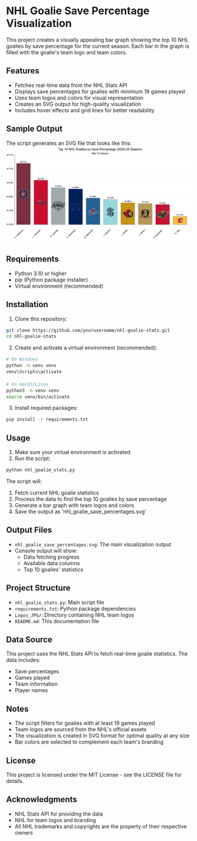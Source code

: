 # NHL Goalie Save Percentage Visualization

This project creates a visually appealing bar graph showing the top 10 NHL goalies by save percentage for the current season. Each bar in the graph is filled with the goalie's team logo and team colors.

## Features

- Fetches real-time data from the NHL Stats API
- Displays save percentages for goalies with minimum 19 games played
- Uses team logos and colors for visual representation
- Creates an SVG output for high-quality visualization
- Includes hover effects and grid lines for better readability

## Sample Output

The script generates an SVG file that looks like this:
![Sample Output](nhl_goalie_save_percentages.png)

## Requirements

- Python 3.10 or higher
- pip (Python package installer)
- Virtual environment (recommended)

## Installation

1. Clone this repository:
```bash
git clone https://github.com/yourusername/nhl-goalie-stats.git
cd nhl-goalie-stats
```

2. Create and activate a virtual environment (recommended):
```bash
# On Windows
python -m venv venv
venv\Scripts\activate

# On macOS/Linux
python3 -m venv venv
source venv/bin/activate
```

3. Install required packages:
```bash
pip install -r requirements.txt
```

## Usage

1. Make sure your virtual environment is activated
2. Run the script:
```bash
python nhl_goalie_stats.py
```

The script will:
1. Fetch current NHL goalie statistics
2. Process the data to find the top 10 goalies by save percentage
3. Generate a bar graph with team logos and colors
4. Save the output as 'nhl_goalie_save_percentages.svg'

## Output Files

- `nhl_goalie_save_percentages.svg`: The main visualization output
- Console output will show:
  - Data fetching progress
  - Available data columns
  - Top 10 goalies' statistics

## Project Structure

- `nhl_goalie_stats.py`: Main script file
- `requirements.txt`: Python package dependencies
- `Logos_JPG/`: Directory containing NHL team logos
- `README.md`: This documentation file

## Data Source

This project uses the NHL Stats API to fetch real-time goalie statistics. The data includes:
- Save percentages
- Games played
- Team information
- Player names

## Notes

- The script filters for goalies with at least 19 games played
- Team logos are sourced from the NHL's official assets
- The visualization is created in SVG format for optimal quality at any size
- Bar colors are selected to complement each team's branding

## License

This project is licensed under the MIT License - see the LICENSE file for details.

## Acknowledgments

- NHL Stats API for providing the data
- NHL for team logos and branding
- All NHL trademarks and copyrights are the property of their respective owners 